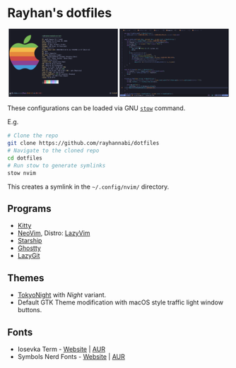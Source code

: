 # Rayhan's dotfiles

<p align="middle">
  <img src=".screenshots/term-screenshot.png" width="49%" />
  <img src=".screenshots/nvim-screenshot.png" width="49%" />
</p>

These configurations can be loaded via GNU [`stow`](https://www.gnu.org/software/stow/) command.

E.g.

```sh
# Clone the repo
git clone https://github.com/rayhannabi/dotfiles
# Navigate to the cloned repo
cd dotfiles
# Run stow to generate symlinks
stow nvim
```

This creates a symlink in the `~/.config/nvim/` directory.

## Programs

- [Kitty](https://sw.kovidgoyal.net/kitty/)
- [NeoVim](https://neovim.io/), Distro: [LazyVim](https://github.com/LazyVim/LazyVim)
- [Starship](https://starship.rs)
- [Ghostty](https://ghostty.org)
- [LazyGit](https://github.com/jesseduffield/lazygit)

## Themes

- [TokyoNight](https://github.com/folke/tokyonight.nvim) with _Night_ variant.
- Default GTK Theme modification with macOS style traffic light window buttons.

## Fonts

- Iosevka Term - [Website](https://typeof.net/Iosevka/) | [AUR](https://aur.archlinux.org/packages/ttf-iosevka-term)
- Symbols Nerd Fonts - [Website](https://github.com/ryanoasis/nerd-fonts) | [AUR](https://archlinux.org/packages/extra/any/ttf-nerd-fonts-symbols/)
